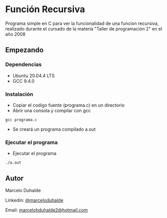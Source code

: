 # Función Recursiva

Programa simple en C para ver la funcionalidad de una funcion recursiva, realizado durante el cursado de la materia "Taller de programación 2" en el año 2008

## Empezando

### Dependencias

* Ubuntu 20.04.4 LTS
* GCC 9.4.0

### Instalación

* Copiar el codigo fuente (programa.c) en un directorio
* Abrir una consola y compilar con gcc
```
gcc programa.c
```
* Se creará un programa compilado a.out

### Ejecutar el programa

* Ejecutar el programa
```
./a.out
```
## Autor
Marcelo Duhalde

Linkedin: [@marceloduhalde](https://www.linkedin.com/in/marceloduhalde)

Email: [marcelohduhalde2@hotmail.com](mailto:marcelohduhalde2@hotmail.com)

